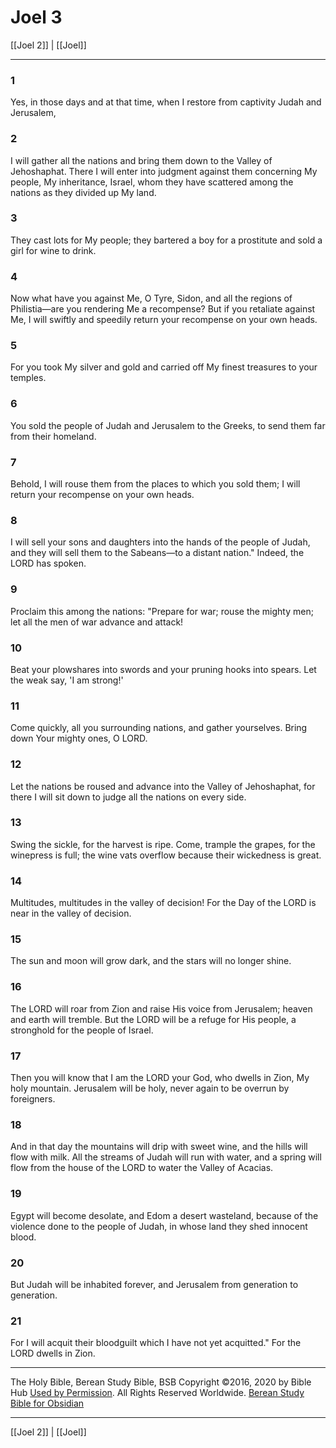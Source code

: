 # Joel 3

[[Joel 2]] | [[Joel]]

---

### 1
Yes, in those days and at that time, when I restore from captivity Judah and Jerusalem,

### 2
I will gather all the nations and bring them down to the Valley of Jehoshaphat. There I will enter into judgment against them concerning My people, My inheritance, Israel, whom they have scattered among the nations as they divided up My land.

### 3
They cast lots for My people; they bartered a boy for a prostitute and sold a girl for wine to drink.

### 4
Now what have you against Me, O Tyre, Sidon, and all the regions of Philistia—are you rendering Me a recompense? But if you retaliate against Me, I will swiftly and speedily return your recompense on your own heads.

### 5
For you took My silver and gold and carried off My finest treasures to your temples.

### 6
You sold the people of Judah and Jerusalem to the Greeks, to send them far from their homeland.

### 7
Behold, I will rouse them from the places to which you sold them; I will return your recompense on your own heads.

### 8
I will sell your sons and daughters into the hands of the people of Judah, and they will sell them to the Sabeans—to a distant nation." Indeed, the LORD has spoken.

### 9
Proclaim this among the nations: "Prepare for war; rouse the mighty men; let all the men of war advance and attack!

### 10
Beat your plowshares into swords and your pruning hooks into spears. Let the weak say, 'I am strong!'

### 11
Come quickly, all you surrounding nations, and gather yourselves. Bring down Your mighty ones, O LORD.

### 12
Let the nations be roused and advance into the Valley of Jehoshaphat, for there I will sit down to judge all the nations on every side.

### 13
Swing the sickle, for the harvest is ripe. Come, trample the grapes, for the winepress is full; the wine vats overflow because their wickedness is great.

### 14
Multitudes, multitudes in the valley of decision! For the Day of the LORD is near in the valley of decision.

### 15
The sun and moon will grow dark, and the stars will no longer shine.

### 16
The LORD will roar from Zion and raise His voice from Jerusalem; heaven and earth will tremble. But the LORD will be a refuge for His people, a stronghold for the people of Israel.

### 17
Then you will know that I am the LORD your God, who dwells in Zion, My holy mountain. Jerusalem will be holy, never again to be overrun by foreigners.

### 18
And in that day the mountains will drip with sweet wine, and the hills will flow with milk. All the streams of Judah will run with water, and a spring will flow from the house of the LORD to water the Valley of Acacias.

### 19
Egypt will become desolate, and Edom a desert wasteland, because of the violence done to the people of Judah, in whose land they shed innocent blood.

### 20
But Judah will be inhabited forever, and Jerusalem from generation to generation.

### 21
For I will acquit their bloodguilt which I have not yet acquitted." For the LORD dwells in Zion.

---

The Holy Bible, Berean Study Bible, BSB
Copyright ©2016, 2020 by Bible Hub
[Used by Permission](https://berean.bible/terms.htm). All Rights Reserved Worldwide.
[Berean Study Bible for Obsidian](https://github.com/gapmiss/berean-study-bible-for-obsidian)

---

[[Joel 2]] | [[Joel]]

